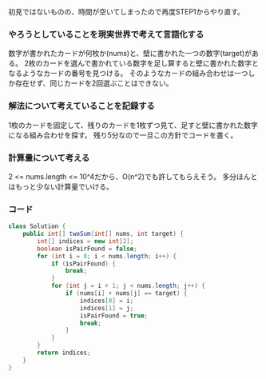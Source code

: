 初見ではないものの、時間が空いてしまったので再度STEP1からやり直す。

### やろうとしていることを現実世界で考えて言語化する
数字が書かれたカードが何枚か(nums)と、壁に書かれた一つの数字(target)がある。
2枚のカードを選んで書かれている数字を足し算すると壁に書かれた数字となるようなカードの番号を見つける。
そのようなカードの組み合わせは一つしか存在せず、同じカードを2回選ぶことはできない。

### 解法について考えていることを記録する
1枚のカードを固定して、残りのカードを1枚ずつ見て、足すと壁に書かれた数字になる組み合わせを探す。
残り5分なので一旦この方針でコードを書く。

### 計算量について考える
2 <= nums.length <= 10^4だから、O(n^2)でも許してもらえそう。
多分ほんとはもっと少ない計算量でいける。

### コード
```Java
class Solution {
    public int[] twoSum(int[] nums, int target) {
        int[] indices = new int[2];
        boolean isPairFound = false;
        for (int i = 0; i < nums.length; i++) {
            if (isPairFound) {
                break;
            }
            for (int j = i + 1; j < nums.length; j++) {
                if (nums[i] + nums[j] == target) {
                    indices[0] = i;
                    indices[1] = j;
                    isPairFound = true;
                    break;
                }
            }
        }
        return indices;
    }
}
```